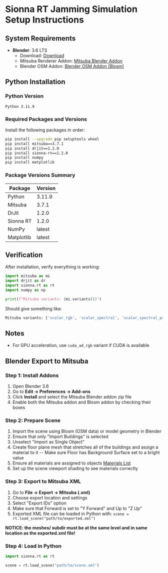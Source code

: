 # Sionna RT Jamming Simulation Setup Instructions

## System Requirements

- **Blender**: 3.6 LTS
  - Download: [Download](https://www.blender.org/download/releases/3-6/)
  - Mitsuba Renderer Addon: [Mitsuba Blender Addon](https://github.com/mitsuba-renderer/mitsuba-blender)
  - Blender OSM Addon: [Blender OSM Addon (Blosm)](https://github.com/vvoovv/blosm?tab=readme-ov-file)

## Python Installation

### Python Version
```
Python 3.11.9
```

### Required Packages and Versions

Install the following packages in order:

```bash
pip install --upgrade pip setuptools wheel
pip install mitsuba==3.7.1
pip install drjit==1.2.0
pip install sionna-rt==1.2.0
pip install numpy
pip install matplotlib
```

### Package Versions Summary
| Package | Version |
|---------|---------|
| Python | 3.11.9 |
| Mitsuba | 3.7.1 |
| DrJit | 1.2.0 |
| Sionna RT | 1.2.0 |
| NumPy | latest |
| Matplotlib | latest |

## Verification

After installation, verify everything is working:

```python
import mitsuba as mi
import drjit as dr
import sionna.rt as rt
import numpy as np

print(f"Mitsuba variants: {mi.variants()}")
```

Should give something like:
```python
Mitsuba variants: ['scalar_rgb', 'scalar_spectral', 'scalar_spectral_polarized', 'llvm_ad_rgb', 'llvm_ad_mono', 'llvm_ad_mono_polarized', 'llvm_ad_spectral', 'llvm_ad_spectral_polarized', 'cuda_ad_rgb', 'cuda_ad_mono', 'cuda_ad_mono_polarized', 'cuda_ad_spectral', 'cuda_ad_spectral_polarized']
```

## Notes

- For GPU acceleration, use `cuda_ad_rgb` variant if CUDA is available

## Blender Export to Mitsuba

### Step 1: Install Addons
1. Open Blender 3.6
2. Go to **Edit -> Preferences -> Add-ons**
3. Click **Install** and select the Mitsuba Blender addon zip file
4. Enable both the Mitsuba addon and Blosm addon by checking their boxes

### Step 2: Prepare Scene
1. Import the scene using Blosm (OSM data) or model geometry in Blender
2. Ensure that only "Import Buildings" is selected
3. Unselect "Import as Single Object"
4. Create floor plane mesh that stretches all of the buildings and assign a material to it -- Make sure Floor has Background Surface set to a bright value
5. Ensure all materials are assigned to objects [Materials List](https://nvlabs.github.io/sionna/rt/api/radio_materials.html#sionna.rt.ITURadioMaterial)
6. Set up the scene viewport shading to see materials correctly

### Step 3: Export to Mitsuba XML
1. Go to **File -> Export -> Mitsuba (.xml)**
2. Choose export location and settings
3. Select "Export IDs" option
4. Make sure that Forward is set to "Y Forward" and Up to "Z Up"
5. Exported XML file can be loaded in Python with: `scene = rt.load_scene("path/to/exported.xml")`

**NOTICE: the meshes/ subdir must be at the same level and in same location as the exported.xml file!**


### Step 4: Load in Python
```python
import sionna.rt as rt

scene = rt.load_scene("path/to/scene.xml")
